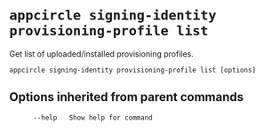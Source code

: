 # `appcircle signing-identity provisioning-profile list`

Get list of uploaded/installed provisioning profiles.

```plaintext
appcircle signing-identity provisioning-profile list [options]
```

## Options inherited from parent commands

```plaintext
      --help   Show help for command
```
